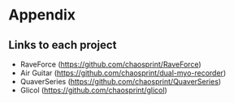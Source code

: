 # Appendix


## Links to each project

- RaveForce (https://github.com/chaosprint/RaveForce)
- Air Guitar (https://github.com/chaosprint/dual-myo-recorder)
- QuaverSeries (https://github.com/chaosprint/QuaverSeries)
- Glicol (https://github.com/chaosprint/glicol)

<!-- ## Links to performances -->

<!-- ## Links to workshops -->
